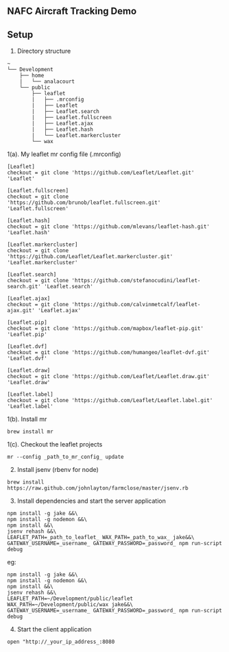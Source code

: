 NAFC Aircraft Tracking Demo
---------------------------

Setup
-----

1. Directory structure
```
~
└── Development
    ├── home
    |   └── analacourt
    └── public
        ├── leaflet
        |   ├── .mrconfig
        |   ├── Leaflet
        |   ├── Leaflet.search
        |   ├── Leaflet.fullscreen
        |   ├── Leaflet.ajax
        |   ├── Leaflet.hash
        |   └── Leaflet.markercluster
        └── wax
```

1(a). My leaflet mr config file (.mrconfig)
```
[Leaflet]
checkout = git clone 'https://github.com/Leaflet/Leaflet.git' 'Leaflet'

[Leaflet.fullscreen]
checkout = git clone 'https://github.com/brunob/leaflet.fullscreen.git' 'Leaflet.fullscreen'

[Leaflet.hash]
checkout = git clone 'https://github.com/mlevans/leaflet-hash.git' 'Leaflet.hash'

[Leaflet.markercluster]
checkout = git clone 'https://github.com/Leaflet/Leaflet.markercluster.git' 'Leaflet.markercluster'

[Leaflet.search]
checkout = git clone 'https://github.com/stefanocudini/leaflet-search.git' 'Leaflet.search'

[Leaflet.ajax]
checkout = git clone 'https://github.com/calvinmetcalf/leaflet-ajax.git' 'Leaflet.ajax'

[Leaflet.pip]
checkout = git clone 'https://github.com/mapbox/leaflet-pip.git' 'Leaflet.pip'

[Leaflet.dvf]
checkout = git clone 'https://github.com/humangeo/leaflet-dvf.git' 'Leaflet.dvf'

[Leaflet.draw]
checkout = git clone 'https://github.com/Leaflet/Leaflet.draw.git' 'Leaflet.draw'

[Leaflet.label]
checkout = git clone 'https://github.com/Leaflet/Leaflet.label.git' 'Leaflet.label'
```

1(b). Install mr
```
brew install mr
```

1(c). Checkout the leaflet projects
```
mr --config _path_to_mr_config_ update
```

2. Install jsenv (rbenv for node)
```
brew install https://raw.github.com/johnlayton/farmclose/master/jsenv.rb
```

3. Install dependencies and start the server application

```
npm install -g jake &&\
npm install -g nodemon &&\
npm install &&\
jsenv rehash &&\
LEAFLET_PATH=_path_to_leaflet_ WAX_PATH=_path_to_wax_ jake&&\
GATEWAY_USERNAME=_username_ GATEWAY_PASSWORD=_password_ npm run-script debug
```

eg:

```
npm install -g jake &&\
npm install -g nodemon &&\
npm install &&\
jsenv rehash &&\
LEAFLET_PATH=~/Development/public/leaflet WAX_PATH=~/Development/public/wax jake&&\
GATEWAY_USERNAME=_username_ GATEWAY_PASSWORD=_password_ npm run-script debug
```

4. Start the client application

```
open "http://_your_ip_address_:8080
```
